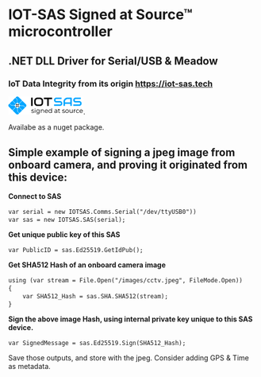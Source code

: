 ﻿# IOT-SAS Signed at Source™ microcontroller  
## .NET DLL Driver for Serial/USB & Meadow  
### IoT Data Integrity from its origin https://iot-sas.tech
  
<img src="https://github.com/iot-sas/IOT-SAS-Sharp/blob/master/SAS_logo.png" width="30%">.

Availabe as a nuget package.

Simple example of signing a jpeg image from onboard camera, and proving it originated from this device:
---
  
**Connect to SAS**

    var serial = new IOTSAS.Comms.Serial("/dev/ttyUSB0"))
    var sas = new IOTSAS.SAS(serial);  

**Get unique public key of this SAS**

    var PublicID = sas.Ed25519.GetIdPub();  


**Get SHA512 Hash of an onboard camera image**

    using (var stream = File.Open("/images/cctv.jpeg", FileMode.Open))  
    {  
        var SHA512_Hash = sas.SHA.SHA512(stream);  
    }  

**Sign the above image Hash, using internal private key unique to this SAS device.**

    var SignedMessage = sas.Ed25519.Sign(SHA512_Hash);  


Save those outputs, and store with the jpeg.  Consider adding GPS & Time as metadata.
